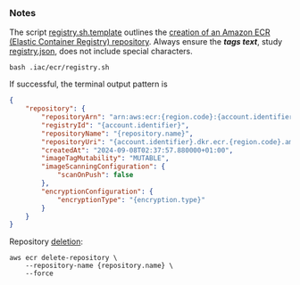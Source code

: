 <br>

### Notes

The script [registry.sh.template](registry.sh.template) outlines the [creation of an Amazon ECR (Elastic Container Registry) repository](https://awscli.amazonaws.com/v2/documentation/api/latest/reference/ecr/create-repository.html).  Always ensure the _**tags text**_, study [registry.json](registry.json), does not include special characters.

```shell
bash .iac/ecr/registry.sh
```

If successful, the terminal output pattern is

```json
{
    "repository": {
        "repositoryArn": "arn:aws:ecr:{region.code}:{account.identifier}:repository/{repository.name}",
        "registryId": "{account.identifier}",
        "repositoryName": "{repository.name}",
        "repositoryUri": "{account.identifier}.dkr.ecr.{region.code}.amazonaws.com/{repository.name}",
        "createdAt": "2024-09-08T02:37:57.880000+01:00",
        "imageTagMutability": "MUTABLE",
        "imageScanningConfiguration": {
            "scanOnPush": false
        },
        "encryptionConfiguration": {
            "encryptionType": "{encryption.type}"
        }
    }
}
```


Repository [deletion](https://awscli.amazonaws.com/v2/documentation/api/latest/reference/ecr/delete-repository.html):

```shell
aws ecr delete-repository \
    --repository-name {repository.name} \
    --force
```



<br>
<br>

<br>
<br>

<br>
<br>

<br>
<br>
